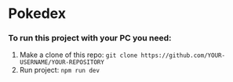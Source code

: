 # Pokedex
### To run this project with your PC you need:
1. Make a clone of this repo:
`git clone https://github.com/YOUR-USERNAME/YOUR-REPOSITORY`
2. Run project:
`npm run dev`
